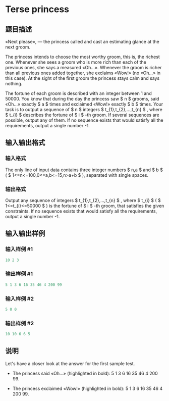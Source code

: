 # Terse princess

## 题目描述

«Next please», — the princess called and cast an estimating glance at the next groom.

The princess intends to choose the most worthy groom, this is, the richest one. Whenever she sees a groom who is more rich than each of the previous ones, she says a measured «Oh...». Whenever the groom is richer than all previous ones added together, she exclaims «Wow!» (no «Oh...» in this case). At the sight of the first groom the princess stays calm and says nothing.

The fortune of each groom is described with an integer between 1 and 50000. You know that during the day the princess saw $ n $ grooms, said «Oh...» exactly $ a $ times and exclaimed «Wow!» exactly $ b $ times. Your task is to output a sequence of $ n $ integers $ t_{1},t_{2},...,t_{n} $ , where $ t_{i} $ describes the fortune of $ i $ -th groom. If several sequences are possible, output any of them. If no sequence exists that would satisfy all the requirements, output a single number -1.

## 输入输出格式

### 输入格式

The only line of input data contains three integer numbers $ n,a $ and $ b $ ( $ 1<=n<=100,0<=a,b<=15,n&gt;a+b $ ), separated with single spaces.

### 输出格式

Output any sequence of integers $ t_{1},t_{2},...,t_{n} $ , where $ t_{i} $ ( $ 1<=t_{i}<=50000 $ ) is the fortune of $ i $ -th groom, that satisfies the given constraints. If no sequence exists that would satisfy all the requirements, output a single number -1.

## 输入输出样例

### 输入样例 #1

```cpp
10 2 3

```
### 输出样例 #1

```cpp
5 1 3 6 16 35 46 4 200 99
```


### 输入样例 #2

```cpp
5 0 0

```
### 输出样例 #2

```cpp
10 10 6 6 5
```


## 说明

Let's have a closer look at the answer for the first sample test.

- The princess said «Oh...» (highlighted in bold): 5 1 3 6 16 35 46 4 200 99.

- The princess exclaimed «Wow!» (highlighted in bold): 5 1 3 6 16 35 46 4 200 99.

